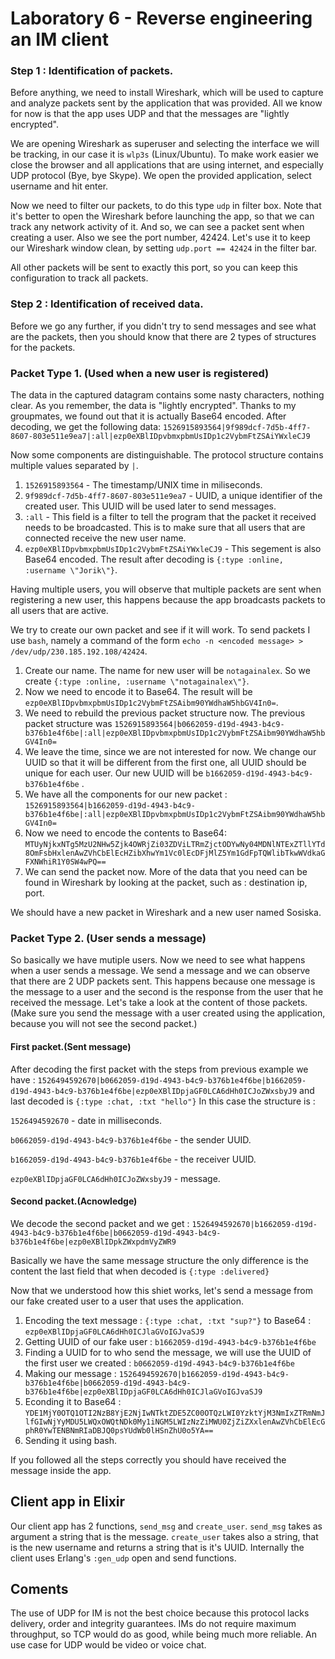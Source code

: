 # Laboratory 6 - Reverse engineering an IM client

### Step 1 : Identification of packets.
Before anything, we need to install Wireshark, which will be used to capture and analyze packets sent by the application that was provided. All we know for now is that the app uses UDP and that the messages are "lightly encrypted".

We are opening Wireshark as superuser and selecting the interface we will be tracking, in our case it is `wlp3s` (Linux/Ubuntu). 
To make work easier we close the browser and all applications that are using internet, and especially UDP protocol (Bye, bye Skype).
We open the provided application, select username and hit enter.

Now we need to filter our packets, to do this type `udp` in filter box. 
Note that it's better to open the Wireshark before launching the app, so that we can track any network activity of it.
And so, we can see a packet sent when creating a user. Also we see the port number, 42424. Let's use it to keep our Wireshark window clean, by setting `udp.port == 42424` in the filter bar.

All other packets will be sent to exactly this port, so you can keep this configuration to track all packets.

### Step 2 : Identification of received data.
Before we go any further, if you didn't try to send messages and see what are the packets, then you should know that there are 2 types of structures for the packets.

### Packet Type 1. (Used when a new user is registered)

The data in the captured datagram contains some nasty characters, nothing clear. As you remember, the data is "lightly encrypted". Thanks to my groupmates, we found out that it is actually Base64 encoded. After decoding, we get the following data: `1526915893564|9f989dcf-7d5b-4ff7-8607-803e511e9ea7|:all|ezp0eXBlIDpvbmxpbmUsIDp1c2VybmFtZSAiYWxleCJ9`

Now some components are distinguishable. The protocol structure contains multiple values separated by `|`.
1. `1526915893564` - The timestamp/UNIX time in miliseconds.
2. `9f989dcf-7d5b-4ff7-8607-803e511e9ea7` - UUID, a unique identifier of the created user. This UUID will be used later to send messages.
3. `:all` - This field is a filter to tell the program that the packet it received needs to be broadcasted. This is to make sure that all users that are connected receive the new user name.
4. `ezp0eXBlIDpvbmxpbmUsIDp1c2VybmFtZSAiYWxleCJ9` - This segement is also Base64 encoded. The result after decoding is `{:type :online, :username \"Jorik\"}`.

Having multiple users, you will observe that multiple packets are sent when registering a new user, this happens because the app broadcasts packets to all users that are active.

We try to create our own packet and see if it will work.
To send packets I use `bash`, namely a command of the form `echo -n <encoded message> > /dev/udp/230.185.192.108/42424`.

1. Create our name. The name for new user will be `notagainalex`. So we create `{:type :online, :username \"notagainalex\"}`.
2. Now we need to encode it to Base64. The result will be `ezp0eXBlIDpvbmxpbmUsIDp1c2VybmFtZSAibm90YWdhaW5hbGV4In0=`.
3. We need to rebuild the previous packet structure now. The previous packet structure was `1526915893564|b0662059-d19d-4943-b4c9-b376b1e4f6be|:all|ezp0eXBlIDpvbmxpbmUsIDp1c2VybmFtZSAibm90YWdhaW5hbGV4In0=`
4. We leave the time, since we are not interested for now. We change our UUID so that it will be different from the first one, all UUID should be unique for each user. Our new UUID will be `b1662059-d19d-4943-b4c9-b376b1e4f6be` .
5. We have all the components for our new packet : `1526915893564|b1662059-d19d-4943-b4c9-b376b1e4f6be|:all|ezp0eXBlIDpvbmxpbmUsIDp1c2VybmFtZSAibm90YWdhaW5hbGV4In0=`
6. Now we need to encode the contents to Base64: `MTUyNjkxNTg5MzU2NHw5Zjk4OWRjZi03ZDViLTRmZjctODYwNy04MDNlNTExZTllYTd8OmFsbHxlenAwZVhCbElEcHZibXhwYm1Vc0lEcDFjMlZ5Ym1GdFpTQWlibTkwWVdkaGFXNWhiR1Y0SW4wPQ==`
7. We can send the packet now. More of the data that you need can be found in Wireshark by looking at the packet, such as : destination ip, port.

We should have a new packet in Wireshark and a new user named Sosiska.

### Packet Type 2. (User sends a message)
So basically we have mutiple users. Now we need to see what happens when a user sends a message. We send a message and we can observe that there are 2 UDP packets sent. This happens because one message is the message to a user and the second is the response from the user that he received the message. Let's take a look at the content of those packets. (Make sure you send the message with a user created using the application, because you will not see the second packet.)

#### First packet.(Sent message)
After decoding the first packet with the steps from previous example we have : `1526494592670|b0662059-d19d-4943-b4c9-b376b1e4f6be|b1662059-d19d-4943-b4c9-b376b1e4f6be|ezp0eXBlIDpjaGF0LCA6dHh0ICJoZWxsbyJ9` and last decoded is `{:type :chat, :txt "hello"}` In this case the structure is : 

`1526494592670` - date in milliseconds.

`b0662059-d19d-4943-b4c9-b376b1e4f6be` - the sender UUID.

`b1662059-d19d-4943-b4c9-b376b1e4f6be` - the receiver UUID.

`ezp0eXBlIDpjaGF0LCA6dHh0ICJoZWxsbyJ9` - message.

#### Second packet.(Acnowledge)
We decode the second packet and we get : `1526494592670|b1662059-d19d-4943-b4c9-b376b1e4f6be|b0662059-d19d-4943-b4c9-b376b1e4f6be|ezp0eXBlIDpkZWxpdmVyZWR9`

Basically we have the same message structure the only difference is the content the last field that when decoded is `{:type :delivered}`

Now that we understood how this shiet works, let's send a message from our fake created user to a user that uses the application. 

1. Encoding the text message : `{:type :chat, :txt "sup?"}` to Base64 : `ezp0eXBlIDpjaGF0LCA6dHh0ICJlaGVoIGJvaSJ9`
2. Getting UUID of our fake user : `b1662059-d19d-4943-b4c9-b376b1e4f6be`
3. Finding a UUID for to who send the message, we will use the UUID of the first user we created : `b0662059-d19d-4943-b4c9-b376b1e4f6be`
4. Making our message : `1526494592670|b1662059-d19d-4943-b4c9-b376b1e4f6be|b0662059-d19d-4943-b4c9-b376b1e4f6be|ezp0eXBlIDpjaGF0LCA6dHh0ICJlaGVoIGJvaSJ9`
5. Econding it to Base64 : `YDE1MjY0OTQ1OTI2NzB8YjE2NjIwNTktZDE5ZC00OTQzLWI0YzktYjM3NmIxZTRmNmJlfGIwNjYyMDU5LWQxOWQtNDk0My1iNGM5LWIzNzZiMWU0ZjZiZXxlenAwZVhCbElEcGphR0YwTENBNmRIaDBJQ0psYUdWb0lHSnZhU0o5YA==`
6. Sending it using bash.

If you followed all the steps correctly you should have received the message inside the app.

## Client app in Elixir

Our client app has 2 functions, `send_msg` and `create_user`. `send_msg` takes as argument a string that is the message. `create_user` takes also a string, that is the new username and returns a string that is it's UUID.
Internally the client uses Erlang's `:gen_udp` open and send functions.

## Coments

The use of UDP for IM is not the best choice because this protocol lacks delivery, order and integrity guarantees. IMs do not require maximum throughput, so TCP would do as good, while being much more reliable.
An use case for UDP would be video or voice chat.
